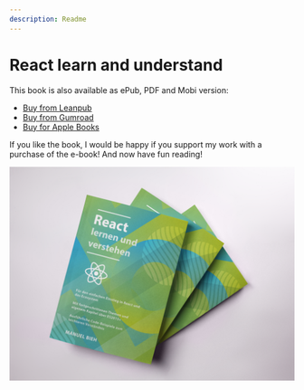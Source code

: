 ```yaml
---
description: Readme
---
```


# React learn and understand

This book is also available as ePub, PDF and Mobi version:

* [Buy from Leanpub](https://www.leanpub.com/react-lernen)
* [Buy from Gumroad](https://gum.co/react-lernen)
* [Buy for Apple Books](https://books.apple.com/de/book/react-lernen-und-verstehen/id1461226151)

If you like the book, I would be happy if you support my work with a purchase of the e-book! And now have fun reading!

![](.gitbook/assets/books-mockup-lying-on-a-white-surface-a17401.png)


